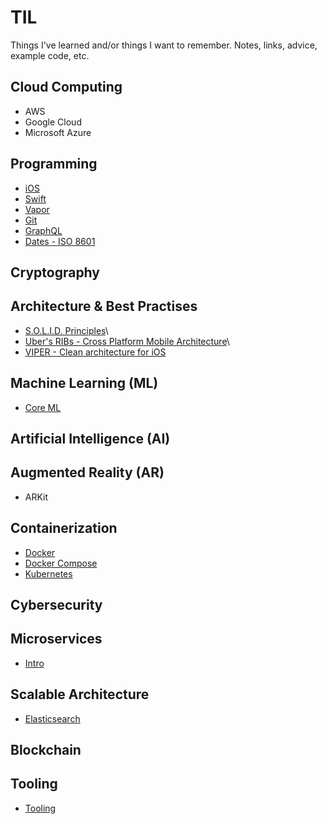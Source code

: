 # TIL
Things I've learned and/or things I want to remember. Notes, links, advice, example code, etc.

## Cloud Computing

* AWS
* Google Cloud
* Microsoft Azure

## Programming

* [iOS](https://github.com/rynaardb/TIL/tree/master/ios-development)
* [Swift](https://github.com/rynaardb/TIL/tree/master/swift)
* [Vapor](https://github.com/rynaardb/TIL/tree/master/vapor)
* [Git](https://github.com/rynaardb/TIL/tree/master/git)
* [GraphQL](https://github.com/rynaardb/TIL/tree/master/graphql)
* [Dates - ISO 8601](https://www.iso.org/iso-8601-date-and-time-format.html)

## Cryptography

## Architecture & Best Practises

* [S.O.L.I.D. Principles](https://github.com/rynaardb/TIL/tree/master/solid-principles)\
* [Uber's RIBs - Cross Platform Mobile Architecture](https://github.com/uber/RIBs)\
* [VIPER - Clean architecture for iOS](https://github.com/infinum/iOS-VIPER-Xcode-Templates)

## Machine Learning (ML)

* [Core ML](https://developer.apple.com/documentation/coreml)

## Artificial Intelligence (AI)

## Augmented Reality (AR)

* ARKit

## Containerization

* [Docker](https://github.com/rynaardb/TIL/tree/master/docker)
* [Docker Compose](https://github.com/rynaardb/TIL/tree/master/docker-compose)
* [Kubernetes](https://github.com/rynaardb/TIL/tree/master/kubernetes)

## Cybersecurity

## Microservices

* [Intro](https://github.com/rynaardb/TIL/tree/master/microservices)

## Scalable Architecture

* [Elasticsearch](https://www.elastic.co)

## Blockchain

## Tooling

* [Tooling](https://github.com/rynaardb/TIL/tree/master/tooling)
